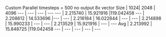 Custom Parallel 
timesteps = 500
no output
8x vector
Size | 1024| 2048 | 4096 
--- | --- | --- | --- 
--- | 2.215740 | 15.921916 |119.042458 
--- | 2.208612 | 14.533696 |---  |
--- | 2.216184 | 16.022844 | --- | 
--- | 2.214898 | 15.990233 | --- | 
--- | 2.213529 | 15.921916 | --- | ---
Avg | 2.213992 | 15.848725 |119.042458
--- | --- | --- | --- | --- 
